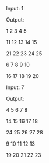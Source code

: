 Input: 1

Output:

1 2 3 4 5

11 12 13 14 15

21 22 23 24 25

6 7 8 9 10

16 17 18 19 20

Input: 7

Output:

4 5 6 7 8

14 15 16 17 18

24 25 26 27 28

9 10 11 12 13

19 20 21 22 23